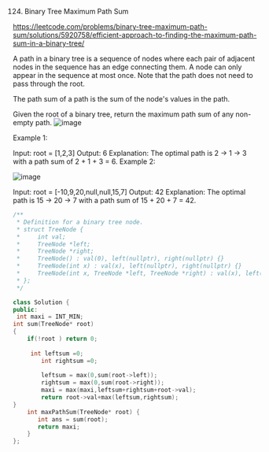 124. Binary Tree Maximum Path Sum

https://leetcode.com/problems/binary-tree-maximum-path-sum/solutions/5920758/efficient-approach-to-finding-the-maximum-path-sum-in-a-binary-tree/

A path in a binary tree is a sequence of nodes where each pair of adjacent nodes in the sequence has an edge connecting them. A node can only appear in the sequence at most once. Note that the path does not need to pass through the root.

The path sum of a path is the sum of the node's values in the path.

Given the root of a binary tree, return the maximum path sum of any non-empty path.
![image](https://github.com/user-attachments/assets/4047185c-75e1-4564-9bdb-93b29e62b8b4)

 

Example 1:


Input: root = [1,2,3]
Output: 6
Explanation: The optimal path is 2 -> 1 -> 3 with a path sum of 2 + 1 + 3 = 6.
Example 2:

![image](https://github.com/user-attachments/assets/c7bab20b-732f-4242-84a8-2e72047556e0)

Input: root = [-10,9,20,null,null,15,7]
Output: 42
Explanation: The optimal path is 15 -> 20 -> 7 with a path sum of 15 + 20 + 7 = 42.

```cpp
/**
 * Definition for a binary tree node.
 * struct TreeNode {
 *     int val;
 *     TreeNode *left;
 *     TreeNode *right;
 *     TreeNode() : val(0), left(nullptr), right(nullptr) {}
 *     TreeNode(int x) : val(x), left(nullptr), right(nullptr) {}
 *     TreeNode(int x, TreeNode *left, TreeNode *right) : val(x), left(left), right(right) {}
 * };
 */

class Solution {
public:
 int maxi = INT_MIN;
int sum(TreeNode* root)
{
    if(!root ) return 0;
   
     int leftsum =0;
        int rightsum =0;
        
        leftsum = max(0,sum(root->left));
        rightsum = max(0,sum(root->right));
        maxi = max(maxi,leftsum+rightsum+root->val);
        return root->val+max(leftsum,rightsum);
}
    int maxPathSum(TreeNode* root) {
       int ans = sum(root);
       return maxi;
    }
};
```
 
